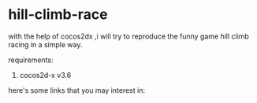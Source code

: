 # hill-climb-race
with the help of cocos2dx ,i will try to reproduce the funny game hill climb racing in a simple way.

requirements:
1. cocos2d-x v3.6

here's some links that you may interest in:
